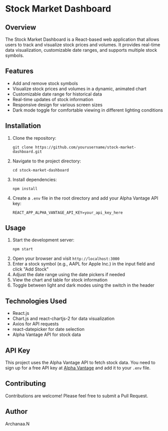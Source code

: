 # Stock Market Dashboard

## Overview
The Stock Market Dashboard is a React-based web application that allows users to track and visualize stock prices and volumes. It provides real-time data visualization, customizable date ranges, and supports multiple stock symbols.

## Features
- Add and remove stock symbols
- Visualize stock prices and volumes in a dynamic, animated chart
- Customizable date range for historical data
- Real-time updates of stock information
- Responsive design for various screen sizes
- Dark mode toggle for comfortable viewing in different lighting conditions

## Installation
1. Clone the repository:
   ```
   git clone https://github.com/yourusername/stock-market-dashboard.git
   ```
2. Navigate to the project directory:
   ```
   cd stock-market-dashboard
   ```
3. Install dependencies:
   ```
   npm install
   ```
4. Create a `.env` file in the root directory and add your Alpha Vantage API key:
   ```
   REACT_APP_ALPHA_VANTAGE_API_KEY=your_api_key_here
   ```

## Usage
1. Start the development server:
   ```
   npm start
   ```
2. Open your browser and visit `http://localhost:3000`
3. Enter a stock symbol (e.g., AAPL for Apple Inc.) in the input field and click "Add Stock"
4. Adjust the date range using the date pickers if needed
5. View the chart and table for stock information
6. Toggle between light and dark modes using the switch in the header

## Technologies Used
- React.js
- Chart.js and react-chartjs-2 for data visualization
- Axios for API requests
- react-datepicker for date selection
- Alpha Vantage API for stock data

## API Key
This project uses the Alpha Vantage API to fetch stock data. You need to sign up for a free API key at [Alpha Vantage](https://www.alphavantage.co/support/#api-key) and add it to your `.env` file.

## Contributing
Contributions are welcome! Please feel free to submit a Pull Request.

## Author
Archanaa.N
